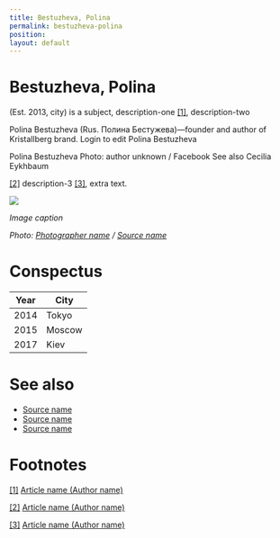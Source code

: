 ```yaml
---
title: Bestuzheva, Polina
permalink: bestuzheva-polina
position:
layout: default
---
```


# Bestuzheva, Polina

(Est. 2013, city) is a subject, description-one <span id="a1">[\[1\]](#f1)</span>, description-two

Polina Bestuzheva (Rus. Полина Бестужева)—founder and author of Kristallberg brand. Login to edit Polina Bestuzheva



Polina Bestuzheva
Photo: author unknown / Facebook
See also
Cecilia Eykhbaum



<span id="a2">[\[2\]](#f2)</span> description-3 <span id="a3">[\[3\]](#f3)</span>, extra text.

![](/images/image-name.jpg)

*Image caption*

*Photo: [Photographer name](http://example.net/) / [Source name](http://example.net/)*

# Conspectus

|Year|City|
|----|---------|
|2014|Tokyo|
|2015|Moscow|
|2017|Kiev|

# See also

- [Source name](http://example.net/)
- [Source name](http://example.net/)
- [Source name](http://example.net/)

# Footnotes

[[1]](#a1) <span id="f1"></span> [Article name (Author name)](http://example.net/article)

[[2]](#a2) <span id="f2"></span> [Article name (Author name)](http://example.net/article)

[[3]](#a3) <span id="f3"></span> [Article name (Author name)](http://example.net/article)
